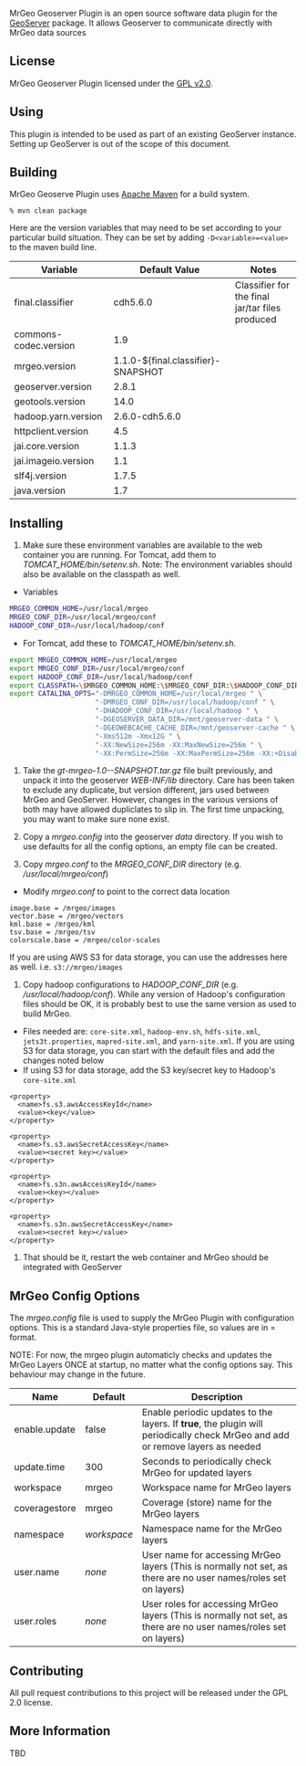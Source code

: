 MrGeo Geoserver Plugin is an open source software data plugin for the [GeoServer](http://geoserver.org) package.
It allows Geoserver to communicate directly with MrGeo data sources


## License

MrGeo Geoserver Plugin licensed under the [GPL v2.0](http://www.gnu.org/licenses/old-licenses/gpl-2.0.html).

## Using
This plugin is intended to be used as part of an existing GeoServer instance.  Setting up GeoServer is out of the scope of this document.


## Building

MrGeo Geoserve Plugin uses [Apache Maven](http://maven.apache.org/) for a build system.

    % mvn clean package

Here are the version variables that may need to be set according to your particular build situation.  They can be set by adding `-D<variable>=<value>` to the maven build line.

 | Variable | Default Value | Notes |
 | -------- | ------------- | ----- |
 | final.classifier | cdh5.6.0 | Classifier for the final jar/tar files produced |
 | commons-codec.version | 1.9 | |
 | mrgeo.version | 1.1.0-${final.classifier}-SNAPSHOT | |
 | geoserver.version | 2.8.1 | |
 | geotools.version | 14.0 | |
 | hadoop.yarn.version | 2.6.0-cdh5.6.0 | |
 | httpclient.version | 4.5 | |
 | jai.core.version | 1.1.3 | |
 | jai.imageio.version | 1.1 | |
 | slf4j.version | 1.7.5 | |
 | java.version | 1.7 | |

## Installing

1. Make sure these environment variables are available to the web container you are running.  For Tomcat, add them to _TOMCAT_HOME/bin/setenv.sh_. Note: The environment variables should also be available on the classpath as well.

  * Variables
  ```bash
  MRGEO_COMMON_HOME=/usr/local/mrgeo
  MRGEO_CONF_DIR=/usr/local/mrgeo/conf
  HADOOP_CONF_DIR=/usr/local/hadoop/conf
  ```
  * For Tomcat, add these to _TOMCAT_HOME/bin/setenv.sh_.
  ```bash
  export MRGEO_COMMON_HOME=/usr/local/mrgeo
  export MRGEO_CONF_DIR=/usr/local/mrgeo/conf
  export HADOOP_CONF_DIR=/usr/local/hadoop/conf
  export CLASSPATH=\$MRGEO_COMMON_HOME:\$MRGEO_CONF_DIR:\$HADOOP_CONF_DIR
  export CATALINA_OPTS="-DMRGEO_COMMON_HOME=/usr/local/mrgeo " \
                       "-DMRGEO_CONF_DIR=/usr/local/hadoop/conf " \
                       "-DHADOOP_CONF_DIR=/usr/local/hadoop " \
                       "-DGEOSERVER_DATA_DIR=/mnt/geoserver-data " \
                       "-DGEOWEBCACHE_CACHE_DIR=/mnt/geoserver-cache " \
                       "-Xms512m -Xmx12G " \
                       "-XX:NewSize=256m -XX:MaxNewSize=256m " \
                       "-XX:PermSize=256m -XX:MaxPermSize=256m -XX:+DisableExplicitGC"

  ```
1. Take the _gt-mrgeo-1.0-<version>-SNAPSHOT.tar.gz_ file built previously, and unpack it into the geoserver _WEB-INF/lib_ directory.  Care has been taken to exclude any duplicate, but version different, jars used between MrGeo and GeoServer.  However, changes in the various versions of both may have allowed dupliclates to slip in.  The first time unpacking, you may want to make sure none exist.

1. Copy a _mrgeo.config_ into the geoserver _data_ directory.  If you wish to use defaults for all the config options, an empty file can be created.

1. Copy _mrgeo.conf_ to the _MRGEO_CONF_DIR_ directory (e.g. _/usr/local/mrgeo/conf_)
  * Modify _mrgeo.conf_ to point to the correct data location
  ```
  image.base = /mrgeo/images
  vector.base = /mrgeo/vectors
  kml.base = /mrgeo/kml
  tsv.base = /mrgeo/tsv
  colorscale.base = /mrgeo/color-scales
  ```
  If you are using AWS S3 for data storage, you can use the addresses here as well. i.e. `s3://mrgeo/images`


1. Copy hadoop configurations to _HADOOP_CONF_DIR_ (e.g. _/usr/local/hadoop/conf_).  While any version of Hadoop's configuration files should be OK, it is probably best to use the same version as used to build MrGeo.
  * Files needed are: `core-site.xml`,  `hadoop-env.sh`,  `hdfs-site.xml`, `jets3t.properties`, `mapred-site.xml`, and `yarn-site.xml`.  If you are using S3 for data storage, you can start with the default files and add the changes noted below
  * If using S3 for data storage, add the S3 key/secret key to Hadoop's `core-site.xml`
  ```
  <property>
    <name>fs.s3.awsAccessKeyId</name>
    <value><key</value>
  </property>

  <property>
    <name>fs.s3.awsSecretAccessKey</name>
    <value><secret key></value>
  </property>

  <property>
    <name>fs.s3n.awsAccessKeyId</name>
    <value><key></value>
  </property>

  <property>
    <name>fs.s3n.awsSecretAccessKey</name>
    <value><secret key></value>
  </property>
  ```

1. That should be it, restart the web container and MrGeo should be integrated with GeoServer

## MrGeo Config Options

The _mrgeo.config_ file is used to supply the MrGeo Plugin with configuration options.  This is a standard Java-style properties file, so values are in <key> = <value> format.

NOTE:  For now, the mrgeo plugin automaticly checks and updates the MrGeo Layers ONCE at startup, no matter what the config options say.  This behaviour may change in the future.

| Name | Default | Description |
| ---- | ------- | ----------- |
| enable.update | false | Enable periodic updates to the layers.  If **true**, the plugin will periodically check MrGeo and add or remove layers as needed |
| update.time | 300 | Seconds to periodically check MrGeo for updated layers |
| workspace | mrgeo | Workspace name for MrGeo layers |
| coveragestore | mrgeo | Coverage (store) name for the MrGeo layers |
| namespace | _workspace_ | Namespace name for the MrGeo layers|
| user.name | _none_ | User name for accessing MrGeo layers (This is normally not set, as there are no user names/roles set on layers) |
| user.roles | _none_ | User roles for accessing MrGeo layers (This is normally not set, as there are no user names/roles set on layers) |

## Contributing

All pull request contributions to this project will be released under the GPL 2.0 license.

## More Information

TBD



